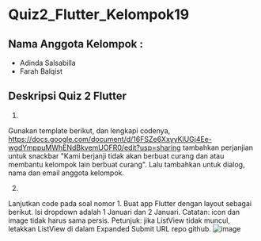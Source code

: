 # Quiz2_Flutter_Kelompok19

## Nama Anggota Kelompok :
- Adinda Salsabilla
- Farah Balqist

## Deskripsi Quiz 2 Flutter
1.
Gunakan template berikut, dan lengkapi codenya, https://docs.google.com/document/d/16FSZe6XxyyKlUGj4Ee-wgdYmppuMWhENdBkvemUOFR0/edit?usp=sharing 
tambahkan perjanjian untuk snackbar "Kami berjanji tidak akan berbuat curang dan atau membantu kelompok lain berbuat curang". Lalu tambahkan untuk dialog, nama dan email anggota kelompok.

2.
Lanjutkan code pada soal nomor 1. Buat app Flutter dengan layout sebagai berikut. Isi dropdown adalah 1 Januari dan 2 Januari.
Catatan: icon dan image tidak harus sama persis. 
Petunjuk: jika ListView tidak muncul,  letakkan ListView di dalam Expanded
Submit URL repo github.
![image](https://lh5.googleusercontent.com/2IO--i279PA9VDS82s_hBMh7goJwREJWBKGRJF97GNU2JJhkgnFePsqkgrFtJfAKMr0pvbyuvHhvdHLn8myXctw5JGdIfePfC5JelbWQ6cgYAuNWgPJODmZyUm0Me0Qsuw=w411)
